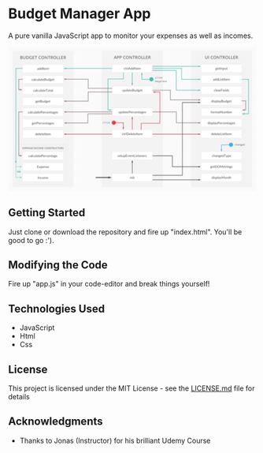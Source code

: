 # Budget Manager App
 A pure vanilla JavaScript app to monitor your expenses as well as incomes.
 
![Chat Preview](https://github.com/ambujbhog/budget-manager-app/blob/master/screenshots/Screen%20Shot%202018-11-17%20at%201.55.10%20AM.png)

## Getting Started

Just clone or download the repository and fire up "index.html". You'll be good to go :').


## Modifying the Code

Fire up "app.js" in your code-editor and break things yourself!


## Technologies Used

* JavaScript
* Html
* Css


## License

This project is licensed under the MIT License - see the [LICENSE.md](LICENSE.md) file for details

## Acknowledgments

* Thanks to Jonas (Instructor) for his brilliant Udemy Course
